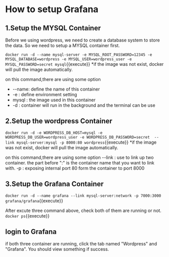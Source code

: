 # How to setup Grafana

## 1.Setup the MYSQL Container

Before we using wordpress, we need to create a database system to store the data. So we need to setup a MYSQL container first.

`docker run -d --name mysql-server -e MYSQL_ROOT_PASSWORD=12345 -e MYSQL_DATABASE=wordpress -e MYSQL_USER=wordpress_user -e MYSQL_PASSWORD=secret mysql`{{execute}}
*if the image was not exist, docker will pull the image automatically.

on this command,there are using some option
- --name: define the name of this container
- -e : define environment setting
- mysql : the image used in this container
- -d : container will run in the background and the terminal can be use

## 2.Setup the wordpress Container

`docker run -d -e WORDPRESS_DB_HOST=mysql -e WORDPRESS_DB_USER=wordpress_user -e WORDPRESS_DB_PASSWORD=secret  --link mysql-server:mysql -p 8000:80 wordpress`{{execute}}
*if the image was not exist, docker will pull the image automatically.

on this command,there are using some option
--link : use to link up two container. the part before ":" is the container name that you want to link with.
-p : exposing internal port 80 form the container to port 8000

## 3.Setup the Grafana Container

`docker run -d --name grafana --link mysql-server:network -p 7000:3000 grafana/grafana`{{execute}}

After excute three command above, check both of them are running or not.
`docker ps`{{execute}}

## login to Grafana

if both three container are running, click the tab named "Wordpress" and "Grafana". You should view something if success.

